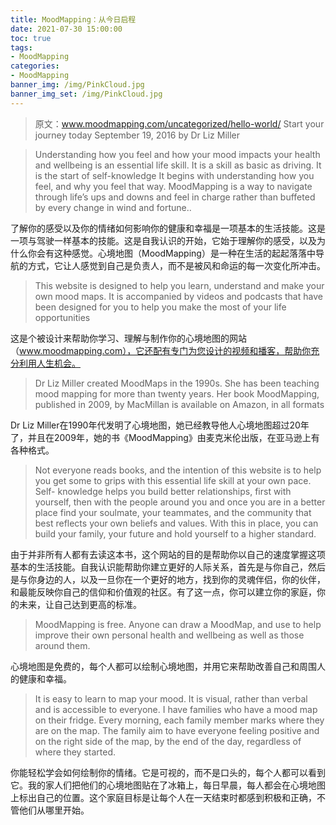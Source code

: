 ```yaml
---
title: MoodMapping：从今日启程
date: 2021-07-30 15:00:00
toc: true
tags:
- MoodMapping
categories:
- MoodMapping
banner_img: /img/PinkCloud.jpg
banner_img_set: /img/PinkCloud.jpg
---
```


> 原文：www.moodmapping.com/uncategorized/hello-world/
> Start your journey today
> September 19, 2016 by Dr Liz Miller

> Understanding how you feel and how your mood impacts your health and wellbeing is an essential life skill. It is a skill as basic as driving.  It is the start of self-knowledge It begins with understanding how you feel, and why you feel that way. MoodMapping is a way to navigate through life’s ups and downs and feel in charge rather than buffeted by every change in wind and fortune..

了解你的感受以及你的情绪如何影响你的健康和幸福是一项基本的生活技能。这是一项与驾驶一样基本的技能。这是自我认识的开始，它始于理解你的感受，以及为什么你会有这种感觉。心境地图（MoodMapping）是一种在生活的起起落落中导航的方式，它让人感觉到自己是负责人，而不是被风和命运的每一次变化所冲击。

> This website is designed to help you learn, understand and make your own mood maps. It is accompanied by videos and podcasts that have been designed for you to help you make the most of your life opportunities

这是个被设计来帮助你学习、理解与制作你的心境地图的网站（www.moodmapping.com），它还配有专门为您设计的视频和播客，帮助你充分利用人生机会。

> Dr Liz Miller created MoodMaps in the 1990s. She has been teaching mood mapping for more than twenty years. Her book MoodMapping, published in 2009, by MacMillan is available on Amazon, in all formats

Dr Liz Miller在1990年代发明了心境地图，她已经教导他人心境地图超过20年了，并且在2009年，她的书《MoodMapping》由麦克米伦出版，在亚马逊上有各种格式。

> Not everyone reads books, and the intention of this website is to help you get some to grips with this essential life skill at your own pace. Self- knowledge helps you build better relationships, first with yourself, then with the people around you and once you are in a better place find your soulmate, your teammates, and the community that best reflects your own beliefs and values. With this in place, you can build your family, your future and hold yourself to a higher standard.

由于并非所有人都有去读这本书，这个网站的目的是帮助你以自己的速度掌握这项基本的生活技能。自我认识能帮助你建立更好的人际关系，首先是与你自己，然后是与你身边的人，以及一旦你在一个更好的地方，找到你的灵魂伴侣，你的伙伴，和最能反映你自己的信仰和价值观的社区。有了这一点，你可以建立你的家庭，你的未来，让自己达到更高的标准。

> MoodMapping is free. Anyone can draw a MoodMap, and use to help improve their own personal health and wellbeing as well as those around them.

心境地图是免费的，每个人都可以绘制心境地图，并用它来帮助改善自己和周围人的健康和幸福。

> It is easy to learn to map your mood. It is visual, rather than verbal and is accessible to everyone. I have families who have a mood map on their fridge. Every morning, each family member marks where they are on the map. The family aim to have everyone feeling positive and on the right side of the map, by the end of the day, regardless of where they started.

你能轻松学会如何绘制你的情绪。它是可视的，而不是口头的，每个人都可以看到它。我的家人们把他们的心境地图贴在了冰箱上，每日早晨，每人都会在心境地图上标出自己的位置。这个家庭目标是让每个人在一天结束时都感到积极和正确，不管他们从哪里开始。
